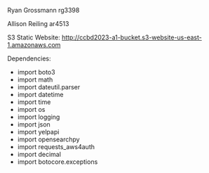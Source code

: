 Ryan Grossmann
rg3398

Allison Reiling
ar4513

S3 Static Website: http://ccbd2023-a1-bucket.s3-website-us-east-1.amazonaws.com

Dependencies:

* import boto3
* import math
* import dateutil.parser
* import datetime
* import time
* import os
* import logging
* import json
* import yelpapi
* import opensearchpy
* import requests_aws4auth
* import decimal
* import botocore.exceptions
